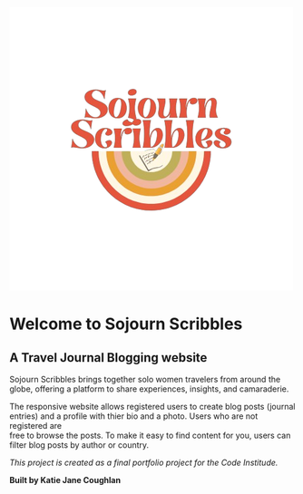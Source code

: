 ![Sojourn Scribbles logo](static/images/tplogo.png)

# Welcome to Sojourn Scribbles

## A Travel Journal Blogging website
Sojourn Scribbles brings together solo women travelers from around the globe, offering a platform to share experiences, insights, and camaraderie.  

The responsive website allows registered users to create blog posts (journal entries) and a profile with thier bio and a photo. Users who are not registered are  
free to browse the posts. To make it easy to find content for you, users can filter blog posts by author or country.  

*This project is created as a final portfolio project for the Code Institude.*  

**Built by Katie Jane Coughlan**